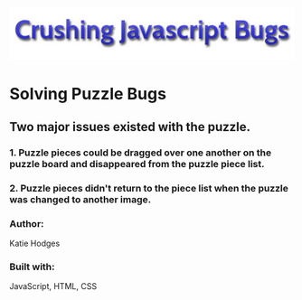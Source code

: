 <img src="images/TITLE.jpg" alt="Crushing Bugs" width="600px">

# Solving Puzzle Bugs

## Two major issues existed with the puzzle.
### 1. Puzzle pieces could be dragged over one another on the puzzle board and disappeared from the puzzle piece list.
### 2. Puzzle pieces didn't return to the piece list when the puzzle was changed to another image.

### Author:
Katie Hodges

### Built with:
JavaScript, HTML, CSS